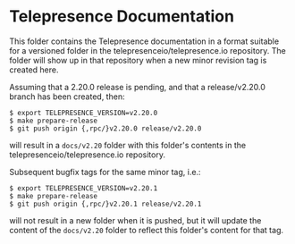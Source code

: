 # Telepresence Documentation

This folder contains the Telepresence documentation in a format suitable for a versioned folder in the
telepresenceio/telepresence.io repository. The folder will show up in that repository when a new minor revision
tag is created here.

Assuming that a 2.20.0 release is pending, and that a release/v2.20.0 branch has been created, then:
```console
$ export TELEPRESENCE_VERSION=v2.20.0
$ make prepare-release
$ git push origin {,rpc/}v2.20.0 release/v2.20.0
```

will result in a `docs/v2.20` folder with this folder's contents in the telepresenceio/telepresence.io repository.

Subsequent bugfix tags for the same minor tag, i.e.:
```console
$ export TELEPRESENCE_VERSION=v2.20.1
$ make prepare-release
$ git push origin {,rpc/}v2.20.1 release/v2.20.1
```
will not result in a new folder when it is pushed, but it will update the content of the `docs/v2.20` folder to
reflect this folder's content for that tag.
